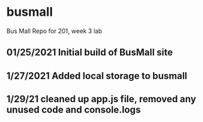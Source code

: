 # busmall
Bus Mall Repo for 201, week 3 lab

## 01/25/2021 Initial build of BusMall site 

## 1/27/2021 Added local storage to busmall

## 1/29/21 cleaned up app.js file, removed any unused code and console.logs